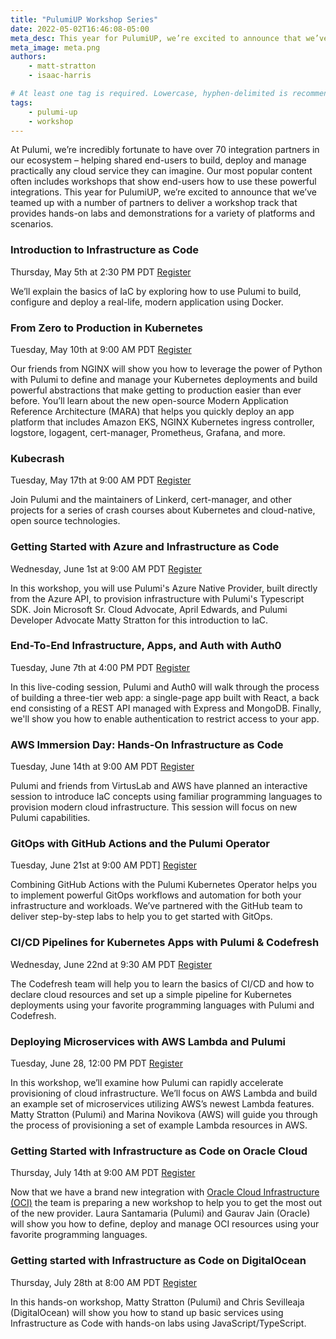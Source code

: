```yaml
---
title: "PulumiUP Workshop Series"
date: 2022-05-02T16:46:08-05:00
meta_desc: This year for PulumiUP, we’re excited to announce that we’ve teamed up with a number of partners to deliver a workshop track!
meta_image: meta.png
authors:
    - matt-stratton
    - isaac-harris

# At least one tag is required. Lowercase, hyphen-delimited is recommended.
tags:
    - pulumi-up
    - workshop
---
```


At Pulumi, we’re incredibly fortunate to have over 70 integration partners in our ecosystem – helping shared end-users to build, deploy and manage practically any cloud service they can imagine. Our most popular content often includes workshops that show end-users how to use these powerful integrations. This year for PulumiUP, we’re excited to announce that we’ve teamed up with a number of partners to deliver a workshop track that provides hands-on labs and demonstrations for a variety of platforms and scenarios.

<!--more-->
### Introduction to Infrastructure as Code

Thursday, May 5th at 2:30 PM PDT
[Register](https://www.pulumi.com/resources/introduction-to-infrastructure-as-code)

We’ll explain the basics of IaC by exploring how to use Pulumi to build, configure and deploy a real-life, modern application using Docker.

### From Zero to Production in Kubernetes

Tuesday, May 10th at 9:00 AM PDT
[Register](https://www.pulumi.com/resources/from-zero-to-production-in-kubernetes)

Our friends from NGINX will show you how to leverage the power of Python with Pulumi to define and manage your Kubernetes deployments and build powerful abstractions that make getting to production easier than ever before. You’ll learn about the new open-source Modern Application Reference Architecture (MARA) that helps you quickly deploy an app platform that includes Amazon EKS, NGINX Kubernetes ingress controller, logstore, logagent, cert-manager, Prometheus, Grafana, and more.

### Kubecrash

Tuesday, May 17th at 9:00 AM PDT
[Register](https://www.kubecrash.io/?utm_campaign=pulumiup-2022&utm_source=web&utm_medium=partners&utm_content=pulumi)

Join Pulumi and the maintainers of Linkerd, cert-manager, and other projects for a series of crash courses about Kubernetes and cloud-native, open source technologies.

### Getting Started with Azure and Infrastructure as Code

Wednesday, June 1st at 9:00 AM PDT
[Register](https://www.pulumi.com/resources/getting-started-with-azure-native)

In this workshop, you will use Pulumi's Azure Native Provider, built directly from the Azure API, to provision infrastructure with Pulumi's Typescript SDK. Join Microsoft Sr. Cloud Advocate, April Edwards, and Pulumi Developer Advocate Matty Stratton for this introduction to IaC.

### End-To-End Infrastructure, Apps, and Auth with Auth0

Tuesday, June 7th at 4:00 PM PDT
[Register](https://www.pulumi.com/resources/end-to-end-infrastructure-apps-and-auth-with-pulumi-and-auth0)

In this live-coding session, Pulumi and Auth0 will walk through the process of building a three-tier web app: a single-page app built with React, a back end consisting of a REST API managed with Express and MongoDB. Finally, we'll show you how to enable authentication to restrict access to your app.

### AWS Immersion Day: Hands-On Infrastructure as Code

Tuesday, June 14th at 9:00 AM PDT
[Register](https://www.pulumi.com/resources/aws-immersion-day-hands-on-infrastructure-as-code)

Pulumi and friends from VirtusLab and AWS have planned an interactive session to introduce IaC concepts using familiar programming languages to provision modern cloud infrastructure. This session will focus on new Pulumi capabilities.

### GitOps with GitHub Actions and the Pulumi Operator

Tuesday, June 21st at 9:00 AM PDT]
[Register](https://www.pulumi.com/resources/gitops-with-github-actions-and-the-pulumi-operator)

Combining GitHub Actions with the Pulumi Kubernetes Operator helps you to implement powerful GitOps workflows and automation for both your infrastructure and workloads. We’ve partnered with the GitHub team to deliver step-by-step labs to help you to get started with GitOps.

### CI/CD Pipelines for Kubernetes Apps with Pulumi & Codefresh

Wednesday, June 22nd at 9:30 AM PDT
[Register](https://www.pulumi.com/resources/ci-cd-pipelines-for-kubernetes-apps-with-codefresh)

The Codefresh team will help you to learn the basics of CI/CD and how to declare cloud resources and set up a simple pipeline for Kubernetes deployments using your favorite programming languages with Pulumi and Codefresh.

### Deploying Microservices with AWS Lambda and Pulumi

Tuesday, June 28, 12:00 PM PDT
[Register](https://webinars.devops.com/pulumi-aws-workshop?utm_campaign=%242022.06.28%24_Pulumi_Workshop_DO&utm_source=Pulumi)

In this workshop, we’ll examine how Pulumi can rapidly accelerate provisioning of cloud infrastructure. We’ll focus on AWS Lambda and build an example set of microservices utilizing AWS’s newest Lambda features. Matty Stratton (Pulumi) and Marina Novikova (AWS) will guide you through the process of provisioning a set of example Lambda resources in AWS.

### Getting Started with Infrastructure as Code on Oracle Cloud

Thursday, July 14th at 9:00 AM PDT
[Register](https://www.pulumi.com/resources/getting-started-with-infrastructure-as-code-on-oracle-cloud)

Now that we have a brand new integration with [Oracle Cloud Infrastructure (OCI)](https://www.pulumi.com/registry/packages/oci) the team is preparing a new workshop to help you to get the most out of the new provider. Laura Santamaria (Pulumi) and Gaurav Jain (Oracle) will show you how to define, deploy and manage OCI resources using your favorite programming languages.  

### Getting started with Infrastructure as Code on DigitalOcean

Thursday, July 28th at 8:00 AM PDT
[Register](https://www.pulumi.com/resources/getting-started-with-infrastructure-as-code-on-digital-ocean)

In this hands-on workshop, Matty Stratton (Pulumi) and Chris Sevilleaja (DigitalOcean) will show you how to stand up basic services using Infrastructure as Code with hands-on labs using JavaScript/TypeScript.

